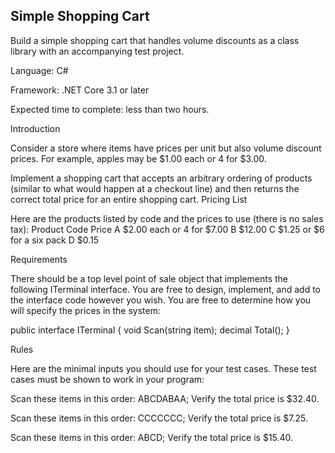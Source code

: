 Simple Shopping Cart
-------------------
Build a simple shopping cart that handles volume discounts as a class library with an accompanying test project.

Language: C#

Framework: .NET Core 3.1 or later

Expected time to complete: less than two hours.

Introduction

Consider a store where items have prices per unit but also volume discount prices. For example, apples may be $1.00 each or 4 for $3.00.

Implement a shopping cart that accepts an arbitrary ordering of products (similar to what would happen at a checkout line) and then returns the correct total price for an entire shopping cart.
Pricing List

Here are the products listed by code and the prices to use (there is no sales tax):
Product Code 	Price
A 	$2.00 each or 4 for $7.00
B 	$12.00
C 	$1.25 or $6 for a six pack
D 	$0.15

Requirements

There should be a top level point of sale object that implements the following ITerminal interface. You are free to design, implement, and add to the interface code however you wish. You are free to determine how you will specify the prices in the system:

public interface ITerminal
{
    void Scan(string item);
    decimal Total();
}

Rules

Here are the minimal inputs you should use for your test cases. These test cases must be shown to work in your program:

Scan these items in this order: ABCDABAA; Verify the total price is $32.40.

Scan these items in this order: CCCCCCC; Verify the total price is $7.25.

Scan these items in this order: ABCD; Verify the total price is $15.40.
